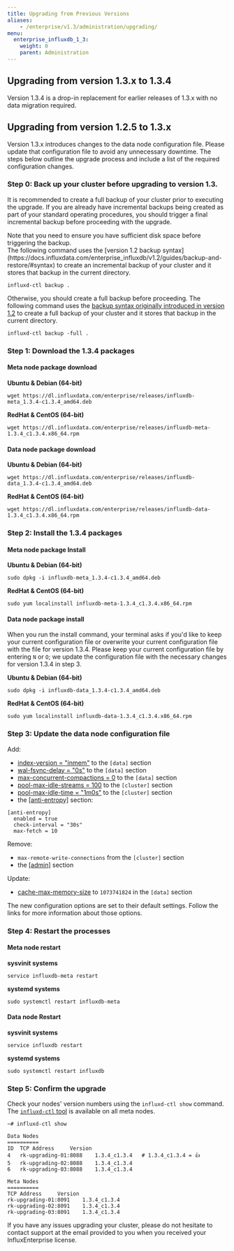 ```yaml
---
title: Upgrading from Previous Versions
aliases:
    - /enterprise/v1.3/administration/upgrading/
menu:
  enterprise_influxdb_1_3:
    weight: 0
    parent: Administration
---
```

## Upgrading from version 1.3.x to 1.3.4
Version 1.3.4 is a drop-in replacement for earlier releases of 1.3.x with no data migration required.

## Upgrading from version 1.2.5 to 1.3.x

Version 1.3.x introduces changes to the data node configuration file.
Please update that configuration file to avoid any unnecessary downtime.
The steps below outline the upgrade process and include a list of the required configuration changes.

### Step 0: Back up your cluster before upgrading to version 1.3.
It is recommended to create a full backup of your cluster prior to executing the upgrade. If you are 
already have incremental backups being created as part of your standard operating procedures, you should 
trigger a final incremental backup before proceeding with the upgrade.
<dt>
Note that you need to ensure you have sufficient disk space before triggering the backup.
</dt>
The following command uses the [version 1.2 backup syntax](https://docs.influxdata.com/enterprise_influxdb/v1.2/guides/backup-and-restore/#syntax) 
to create an incremental backup of your cluster and it stores that backup in the current directory.

```
influxd-ctl backup .
```

Otherwise, you should create a full backup before proceeding. 
The following command uses the [backup syntax originally introduced in version 1.2](https://docs.influxdata.com/enterprise_influxdb/v1.3/guides/backup-and-restore/#syntax) 
to create a full backup of your cluster and it stores that backup in the current directory. 

```
influxd-ctl backup -full .
```

### Step 1: Download the 1.3.4 packages

#### Meta node package download
**Ubuntu & Debian (64-bit)**
```
wget https://dl.influxdata.com/enterprise/releases/influxdb-meta_1.3.4-c1.3.4_amd64.deb
```

**RedHat & CentOS (64-bit)**
```
wget https://dl.influxdata.com/enterprise/releases/influxdb-meta-1.3.4_c1.3.4.x86_64.rpm
```

#### Data node package download
**Ubuntu & Debian (64-bit)**
```
wget https://dl.influxdata.com/enterprise/releases/influxdb-data_1.3.4-c1.3.4_amd64.deb
```

**RedHat & CentOS (64-bit)**
```
wget https://dl.influxdata.com/enterprise/releases/influxdb-data-1.3.4_c1.3.4.x86_64.rpm
```

### Step 2: Install the 1.3.4 packages

#### Meta node package Install

**Ubuntu & Debian (64-bit)**
```
sudo dpkg -i influxdb-meta_1.3.4-c1.3.4_amd64.deb
```

**RedHat & CentOS (64-bit)**
```
sudo yum localinstall influxdb-meta-1.3.4_c1.3.4.x86_64.rpm
```

#### Data node package install

When you run the install command, your terminal asks if you'd like to keep your current configuration file or overwrite your current configuration file with the file for version 1.3.4.
Please keep your current configuration file by entering `N` or `O`;
we update the configuration file with the necessary changes for version 1.3.4 in step 3.

**Ubuntu & Debian (64-bit)**
```
sudo dpkg -i influxdb-data_1.3.4-c1.3.4_amd64.deb
```

**RedHat & CentOS (64-bit)**
```
sudo yum localinstall influxdb-data-1.3.4_c1.3.4.x86_64.rpm
```

### Step 3: Update the data node configuration file

Add:

* [index-version = "inmem"](/enterprise_influxdb/v1.3/administration/configuration/#index-version-inmem) to the `[data]` section
* [wal-fsync-delay = "0s"](/enterprise_influxdb/v1.3/administration/configuration/#wal-fsync-delay-0s) to the `[data]` section
* [max-concurrent-compactions = 0](/enterprise_influxdb/v1.3/administration/configuration/#max-concurrent-compactions-0) to the `[data]` section
* [pool-max-idle-streams = 100](/enterprise_influxdb/v1.3/administration/configuration/#pool-max-idle-streams-100) to the `[cluster]` section
* [pool-max-idle-time = "1m0s"](/enterprise_influxdb/v1.3/administration/configuration/#pool-max-idle-time-1m0s) to the `[cluster]` section
* the [[anti-entropy]](/enterprise_influxdb/v1.3/administration/configuration/#anti-entropy) section:
```
[anti-entropy]
  enabled = true
  check-interval = "30s"
  max-fetch = 10
```

Remove:

* `max-remote-write-connections` from the `[cluster]` section
* the [[admin]](/enterprise_influxdb/v1.3/administration/configuration/#admin) section

Update:

* [cache-max-memory-size](/enterprise_influxdb/v1.3/administration/configuration/#cache-max-memory-size-1073741824) to `1073741824` in the `[data]` section

The new configuration options are set to their default settings.
Follow the links for more information about those options.

### Step 4: Restart the processes

#### Meta node restart
**sysvinit systems**
```
service influxdb-meta restart
```
**systemd systems**
```
sudo systemctl restart influxdb-meta
```

#### Data node Restart
**sysvinit systems**
```
service influxdb restart
```
**systemd systems**
```
sudo systemctl restart influxdb
```

### Step 5: Confirm the upgrade

Check your nodes' version numbers using the `influxd-ctl show` command.
The [`influxd-ctl` tool](/enterprise_influxdb/v1.3/features/cluster-commands/) is available on all meta nodes.

```
~# influxd-ctl show

Data Nodes
==========
ID	TCP Address		Version
4	rk-upgrading-01:8088	1.3.4_c1.3.4   # 1.3.4_c1.3.4 = 👍
5	rk-upgrading-02:8088	1.3.4_c1.3.4
6	rk-upgrading-03:8088	1.3.4_c1.3.4

Meta Nodes
==========
TCP Address		Version
rk-upgrading-01:8091	1.3.4_c1.3.4
rk-upgrading-02:8091	1.3.4_c1.3.4
rk-upgrading-03:8091	1.3.4_c1.3.4
```

If you have any issues upgrading your cluster, please do not hesitate to contact support at the email 
provided to you when you received your InfluxEnterprise license.
